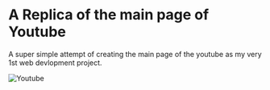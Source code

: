 # A Replica of the main page of Youtube
A super simple attempt of creating the main page 
of the youtube as my very 1st web devlopment project.

![Youtube](https://user-images.githubusercontent.com/102596317/205997493-a20a0f13-5b3e-4519-bc3b-3acb2e3cf0f4.PNG)
